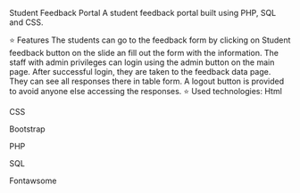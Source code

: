  Student Feedback Portal
A student feedback portal built using PHP, SQL and CSS.

⭐ Features
The students can go to the feedback form by clicking on Student feedback button on the slide an fill out the form with the information.
The staff with admin privileges can login using the admin button on the main page.
After successful login, they are taken to the feedback data page. They can see all responses there in table form.
A logout button is provided to avoid anyone else accessing the responses.
⭐ Used technologies:
Html

CSS

Bootstrap

PHP

SQL

Fontawsome
